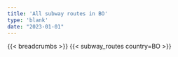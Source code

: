 ```yaml
---
title: 'All subway routes in BO'
type: 'blank'
date: "2023-01-01"
---
```


{{< breadcrumbs >}}
{{< subway_routes country=BO >}}
